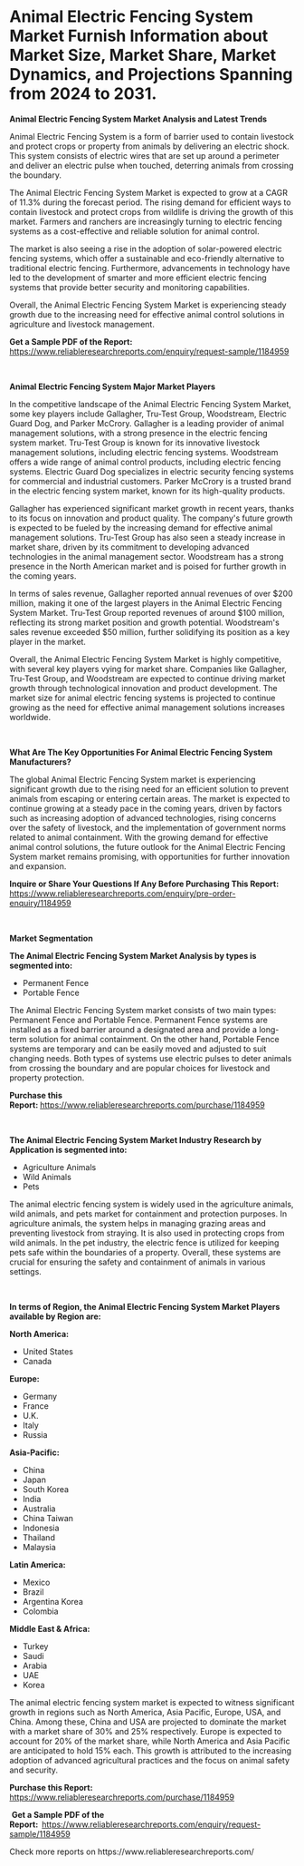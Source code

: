 <p><h1>Animal Electric Fencing System Market Furnish Information about Market Size, Market Share, Market Dynamics, and Projections Spanning from 2024 to 2031.</h1></p><p><strong>Animal Electric Fencing System Market Analysis and Latest Trends</strong></p>
<p><p>Animal Electric Fencing System is a form of barrier used to contain livestock and protect crops or property from animals by delivering an electric shock. This system consists of electric wires that are set up around a perimeter and deliver an electric pulse when touched, deterring animals from crossing the boundary.</p><p>The Animal Electric Fencing System Market is expected to grow at a CAGR of 11.3% during the forecast period. The rising demand for efficient ways to contain livestock and protect crops from wildlife is driving the growth of this market. Farmers and ranchers are increasingly turning to electric fencing systems as a cost-effective and reliable solution for animal control.</p><p>The market is also seeing a rise in the adoption of solar-powered electric fencing systems, which offer a sustainable and eco-friendly alternative to traditional electric fencing. Furthermore, advancements in technology have led to the development of smarter and more efficient electric fencing systems that provide better security and monitoring capabilities.</p><p>Overall, the Animal Electric Fencing System Market is experiencing steady growth due to the increasing need for effective animal control solutions in agriculture and livestock management.</p></p>
<p><strong>Get a Sample PDF of the Report:&nbsp;</strong> <a href="https://www.reliableresearchreports.com/enquiry/request-sample/1184959">https://www.reliableresearchreports.com/enquiry/request-sample/1184959</a></p>
<p>&nbsp;</p>
<p><strong>Animal Electric Fencing System Major Market Players</strong></p>
<p><p>In the competitive landscape of the Animal Electric Fencing System Market, some key players include Gallagher, Tru-Test Group, Woodstream, Electric Guard Dog, and Parker McCrory. Gallagher is a leading provider of animal management solutions, with a strong presence in the electric fencing system market. Tru-Test Group is known for its innovative livestock management solutions, including electric fencing systems. Woodstream offers a wide range of animal control products, including electric fencing systems. Electric Guard Dog specializes in electric security fencing systems for commercial and industrial customers. Parker McCrory is a trusted brand in the electric fencing system market, known for its high-quality products.</p><p>Gallagher has experienced significant market growth in recent years, thanks to its focus on innovation and product quality. The company's future growth is expected to be fueled by the increasing demand for effective animal management solutions. Tru-Test Group has also seen a steady increase in market share, driven by its commitment to developing advanced technologies in the animal management sector. Woodstream has a strong presence in the North American market and is poised for further growth in the coming years.</p><p>In terms of sales revenue, Gallagher reported annual revenues of over $200 million, making it one of the largest players in the Animal Electric Fencing System Market. Tru-Test Group reported revenues of around $100 million, reflecting its strong market position and growth potential. Woodstream's sales revenue exceeded $50 million, further solidifying its position as a key player in the market.</p><p>Overall, the Animal Electric Fencing System Market is highly competitive, with several key players vying for market share. Companies like Gallagher, Tru-Test Group, and Woodstream are expected to continue driving market growth through technological innovation and product development. The market size for animal electric fencing systems is projected to continue growing as the need for effective animal management solutions increases worldwide.</p></p>
<p>&nbsp;</p>
<p><strong>What Are The Key Opportunities For Animal Electric Fencing System Manufacturers?</strong></p>
<p><p>The global Animal Electric Fencing System market is experiencing significant growth due to the rising need for an efficient solution to prevent animals from escaping or entering certain areas. The market is expected to continue growing at a steady pace in the coming years, driven by factors such as increasing adoption of advanced technologies, rising concerns over the safety of livestock, and the implementation of government norms related to animal containment. With the growing demand for effective animal control solutions, the future outlook for the Animal Electric Fencing System market remains promising, with opportunities for further innovation and expansion.</p></p>
<p><strong>Inquire or Share Your Questions If Any Before Purchasing This Report:</strong> <a href="https://www.reliableresearchreports.com/enquiry/pre-order-enquiry/1184959">https://www.reliableresearchreports.com/enquiry/pre-order-enquiry/1184959</a></p>
<p>&nbsp;</p>
<p><strong>Market Segmentation</strong></p>
<p><strong>The Animal Electric Fencing System Market Analysis by types is segmented into:</strong></p>
<p><ul><li>Permanent Fence</li><li>Portable Fence</li></ul></p>
<p><p>The Animal Electric Fencing System market consists of two main types: Permanent Fence and Portable Fence. Permanent Fence systems are installed as a fixed barrier around a designated area and provide a long-term solution for animal containment. On the other hand, Portable Fence systems are temporary and can be easily moved and adjusted to suit changing needs. Both types of systems use electric pulses to deter animals from crossing the boundary and are popular choices for livestock and property protection.</p></p>
<p><strong>Purchase this Report:&nbsp;</strong><a href="https://www.reliableresearchreports.com/purchase/1184959">https://www.reliableresearchreports.com/purchase/1184959</a></p>
<p>&nbsp;</p>
<p><strong>The Animal Electric Fencing System Market Industry Research by Application is segmented into:</strong></p>
<p><ul><li>Agriculture Animals</li><li>Wild Animals</li><li>Pets</li></ul></p>
<p><p>The animal electric fencing system is widely used in the agriculture animals, wild animals, and pets market for containment and protection purposes. In agriculture animals, the system helps in managing grazing areas and preventing livestock from straying. It is also used in protecting crops from wild animals. In the pet industry, the electric fence is utilized for keeping pets safe within the boundaries of a property. Overall, these systems are crucial for ensuring the safety and containment of animals in various settings.</p></p>
<p>&nbsp;</p>
<p><strong>In terms of Region, the Animal Electric Fencing System Market Players available by Region are:</strong></p>
<p>
    <p> <strong> North America: </strong>
        <ul>
            <li>United States</li>
            <li>Canada</li>
        </ul>
        </p> 
    <p> <strong> Europe: </strong>
        <ul>
            <li>Germany</li>
            <li>France</li>
            <li>U.K.</li>
            <li>Italy</li>
            <li>Russia</li>
        </ul>
        </p> 
    <p> <strong> Asia-Pacific: </strong>
        <ul>
            <li>China</li>
            <li>Japan</li>
            <li>South Korea</li>
            <li>India</li>
            <li>Australia</li>
            <li>China Taiwan</li>
            <li>Indonesia</li>
            <li>Thailand</li>
            <li>Malaysia</li>
        </ul>
        </p> 
    <p> <strong> Latin America: </strong>
        <ul>
            <li>Mexico</li>
            <li>Brazil</li>
            <li>Argentina Korea</li>
            <li>Colombia</li>
        </ul>
        </p> 
    <p> <strong> Middle East & Africa: </strong>
        <ul>
            <li>Turkey</li>
            <li>Saudi</li>
            <li>Arabia</li>
            <li>UAE</li>
            <li>Korea</li>
        </ul>
    </p>
    </p>
<p><p>The animal electric fencing system market is expected to witness significant growth in regions such as North America, Asia Pacific, Europe, USA, and China. Among these, China and USA are projected to dominate the market with a market share of 30% and 25% respectively. Europe is expected to account for 20% of the market share, while North America and Asia Pacific are anticipated to hold 15% each. This growth is attributed to the increasing adoption of advanced agricultural practices and the focus on animal safety and security.</p></p>
<p><strong>Purchase this Report: </strong><a href="https://www.reliableresearchreports.com/purchase/1184959">https://www.reliableresearchreports.com/purchase/1184959</a></p>
<p>&nbsp;<strong>Get a Sample PDF of the Report:&nbsp;&nbsp;</strong><a href="https://www.reliableresearchreports.com/enquiry/request-sample/1184959">https://www.reliableresearchreports.com/enquiry/request-sample/1184959</a></p>
<p><strong></strong></p>
<p>Check more reports on https://www.reliableresearchreports.com/</p>